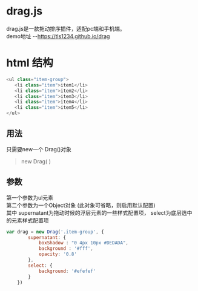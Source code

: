 # drag.js  
drag.js是一款拖动排序插件，适配pc端和手机端。  
demo地址 --https://tls1234.github.io/drag     
# html 结构
```js
<ul class="item-group">
   <li class="item">item1</li>
   <li class="item">item2</li>
   <li class="item">item3</li>
   <li class="item">item4</li>
   <li class="item">item5</li>
</ul>
```
## 用法  
只需要new一个 Drag()对象
> new Drag( ) 
## 参数 
第一个参数为ul元素  
第二个参数为一个Object对象 (此对象可省略，则启用默认配置)  
其中 supernatant为拖动时候的浮层元素的一些样式配置项， select为底层选中的元素样式配置项    
```js
var drag = new Drag('.item-group', {
		supernatant: {
			boxShadow : "0 4px 10px #DEDADA",
			background : '#fff',
			opacity: '0.8'
		},
		select: {
			background: '#efefef'
		}
	})
```
